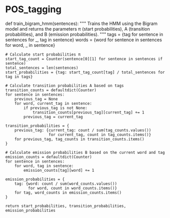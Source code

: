 # POS_tagging

def train_bigram_hmm(sentences):
    """ Trains the HMM using the Bigram model and returns the parameters π (start probabilities), A (transition probabilities), and B (emission probabilities). """
    tags = {tag for sentence in sentences for _, tag in sentence}
    words = {word for sentence in sentences for word, _ in sentence}

    # Calculate start probabilities π
    start_tag_count = Counter(sentence[0][1] for sentence in sentences if sentence)
    total_sentences = len(sentences)
    start_probabilities = {tag: start_tag_count[tag] / total_sentences for tag in tags}

    # Calculate transition probabilities A based on tags
    transition_counts = defaultdict(Counter)
    for sentence in sentences:
        previous_tag = None
        for word, current_tag in sentence:
            if previous_tag is not None:
                transition_counts[previous_tag][current_tag] += 1
            previous_tag = current_tag

    transition_probabilities = {
        previous_tag: {current_tag: count / sum(tag_counts.values())
                       for current_tag, count in tag_counts.items()}
        for previous_tag, tag_counts in transition_counts.items()
    }

    # Calculate emission probabilities B based on the current word and tag
    emission_counts = defaultdict(Counter)
    for sentence in sentences:
        for word, tag in sentence:
            emission_counts[tag][word] += 1

    emission_probabilities = {
        tag: {word: count / sum(word_counts.values())
              for word, count in word_counts.items()}
        for tag, word_counts in emission_counts.items()
    }

    return start_probabilities, transition_probabilities, emission_probabilities

